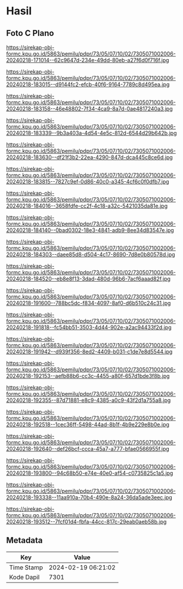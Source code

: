 # Hasil

## Foto C Plano

https://sirekap-obj-formc.kpu.go.id/5863/pemilu/pdpr/73/05/07/10/02/7305071002006-20240218-171014--62c9647d-234e-49dd-80eb-a27f6d0f716f.jpg

https://sirekap-obj-formc.kpu.go.id/5863/pemilu/pdpr/73/05/07/10/02/7305071002006-20240218-183015--d9144fc2-efcb-40f6-9164-7789c8d495ea.jpg

https://sirekap-obj-formc.kpu.go.id/5863/pemilu/pdpr/73/05/07/10/02/7305071002006-20240218-183158--46e48802-7f34-4ca9-8a7d-0ae4817240a3.jpg

https://sirekap-obj-formc.kpu.go.id/5863/pemilu/pdpr/73/05/07/10/02/7305071002006-20240218-183339--9b3a403a-4d54-4e5c-812d-6544d29b642b.jpg

https://sirekap-obj-formc.kpu.go.id/5863/pemilu/pdpr/73/05/07/10/02/7305071002006-20240218-183630--df21f3b2-22ea-4290-847d-dca445c8ce6d.jpg

https://sirekap-obj-formc.kpu.go.id/5863/pemilu/pdpr/73/05/07/10/02/7305071002006-20240218-183815--7827c9ef-0d86-40c0-a345-4cf6c0f0dfb7.jpg

https://sirekap-obj-formc.kpu.go.id/5863/pemilu/pdpr/73/05/07/10/02/7305071002006-20240218-184016--3658fdfe-cc2f-4c18-a32c-5421035da81e.jpg

https://sirekap-obj-formc.kpu.go.id/5863/pemilu/pdpr/73/05/07/10/02/7305071002006-20240218-184140--0bad0302-18e3-4841-adb9-8ee34d83547e.jpg

https://sirekap-obj-formc.kpu.go.id/5863/pemilu/pdpr/73/05/07/10/02/7305071002006-20240218-184303--daee85d8-d504-4c17-8690-7d8e0b80578d.jpg

https://sirekap-obj-formc.kpu.go.id/5863/pemilu/pdpr/73/05/07/10/02/7305071002006-20240218-184520--eb8e8f13-3dad-480d-96b6-7acf6aaad82f.jpg

https://sirekap-obj-formc.kpu.go.id/5863/pemilu/pdpr/73/05/07/10/02/7305071002006-20240218-191600--788bc5dc-f834-4097-8af0-d6b510c24c31.jpg

https://sirekap-obj-formc.kpu.go.id/5863/pemilu/pdpr/73/05/07/10/02/7305071002006-20240218-191818--fc54bb51-3503-4d44-902e-a2ac94433f2d.jpg

https://sirekap-obj-formc.kpu.go.id/5863/pemilu/pdpr/73/05/07/10/02/7305071002006-20240218-191942--d939f356-8ed2-4409-b031-c1de7e8d5544.jpg

https://sirekap-obj-formc.kpu.go.id/5863/pemilu/pdpr/73/05/07/10/02/7305071002006-20240218-192153--aefb88b6-cc3c-4455-a80f-657d1bde3f8b.jpg

https://sirekap-obj-formc.kpu.go.id/5863/pemilu/pdpr/73/05/07/10/02/7305071002006-20240218-192355--87d71881-e8c9-4385-a0c9-43f2d1a755a8.jpg

https://sirekap-obj-formc.kpu.go.id/5863/pemilu/pdpr/73/05/07/10/02/7305071002006-20240218-192518--1cec36ff-5498-44ad-8b1f-4b9e229e8b0e.jpg

https://sirekap-obj-formc.kpu.go.id/5863/pemilu/pdpr/73/05/07/10/02/7305071002006-20240218-192640--def26bcf-ccca-45a7-a777-bfae0566955f.jpg

https://sirekap-obj-formc.kpu.go.id/5863/pemilu/pdpr/73/05/07/10/02/7305071002006-20240218-193800--94c68b50-e74e-40e0-af54-c0735825c1a5.jpg

https://sirekap-obj-formc.kpu.go.id/5863/pemilu/pdpr/73/05/07/10/02/7305071002006-20240218-193338--11aa910a-70b4-490e-8a24-36da5ade3eec.jpg

https://sirekap-obj-formc.kpu.go.id/5863/pemilu/pdpr/73/05/07/10/02/7305071002006-20240218-193512--7fcf01d4-fbfa-44cc-817c-29eab0aeb58b.jpg


## Metadata

| Key        | Value               |
| ---------- | ------------------- |
| Time Stamp | 2024-02-19 06:21:02 |
| Kode Dapil | 7301                |



